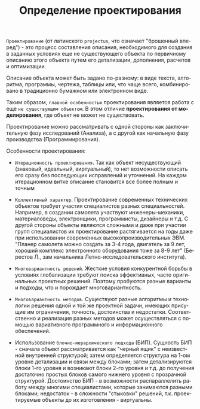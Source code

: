 ﻿---
title: Определение проектирования
sidebar: flexberry-designer_sidebar
keywords: Flexberry Designer
toc: true
permalink: ru/fd_definition-design.html
folder: products/flexberry-designer/creating/
lang: ru
---

`Проектирование` (от латинского `projectus`, что означает "брошенный вперед") - это процесс составления описания, необходимого для создания в заданных условиях еще не существующего объекта по первичному описанию этого объекта путем его детализации, дополнения, расчетов и оптимизации.

Описание объекта может быть задано по-разному: в виде текста, алгоритма, программы, чертежа, таблицы или, что чаще всего, комбинировано в традиционно бумажном или электронном виде.

Таким образом, `главной особенностью` проектирования является работа с еще `не существующим объектом`. В этом отличие __проектирования от  моделирования__, где объект не может не существовать.

Проектирование можно рассматривать с одной стороны как заключительную фазу исследований (Анализа), а с другой как начальную фазу производства (Программирования).

Особенности проектирования:
* `Итерационность проектирования`. Так как объект несуществующий (знаковый, идеальный, виртуальный), то нет возможности описать его сразу без последующих исправлений и уточнений. На каждом итерационном витке описание становится все более полным и точным

* `Коллективный характер`. Проектирование современных технических объектов требует участия специалистов разных специальностей. Например, в создании самолета участвуют инженеры-механики, материаловеды, электронщики, программисты, дизайнеры и т.д. С другой стороны объекты являются сложными и даже при участии групп специалистов их проектирование растягивается на годы даже при использовании современных высокопроизводительных ЭВМ. "Планер самолета можно создать за 3-4 года, двигатель за 9 лет, хороший комплекс электронного оборудования тоже за 8-9 лет" (Берестов Л., зам начальника Летно-исследовательского института).

* `Многовариантность решений`. Жесткие условия конкурентной борьбы в условиях глобализации требуют поиска эффективных, часто оригинальных проектных решений. Поэтому пробуются разные варианты и подходы, что и порождает многовариантность.

* `Многовариантность методов`. Существуют разные алгоритмы и технологии решения одной и той же проектной задачи, имеющих присущие им ограничения, точность, достоинства и недостатки. Соответственно и реализация разных методов может осуществляться с помощью вариативного программного и информационного обеспечений.

* Использование `блочно-иерархического подхода` (БИП). Сущность БИП - сначала объект рассматривается как "черный ящик" с неизвестной внутренней структурой; затем определяется структура на 1-ом уровне детализации и связи между блоками; затем детализируются блоки 1-го уровня и возникают блоки 2-го уровня и т.д. до получения достаточно простых блоков самого нижнего уровня с прозрачной структурой. Достоинство БИП - в возможности распараллелить работу между многими специалистами, которые занимаются разными блоками; недостаток - в сложности "стыковки" решений, т.к. проектируемые объекты до их изготовления - виртуальны.


 



